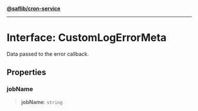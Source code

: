 [**@saflib/cron-service**](../index.md)

***

# Interface: CustomLogErrorMeta

Data passed to the error callback.

## Properties

### jobName

> **jobName**: `string`

